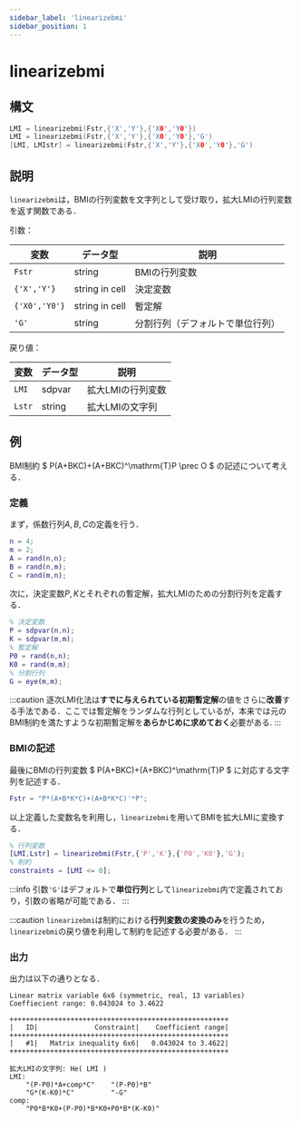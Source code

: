 ```yaml
---
sidebar_label: 'linearizebmi'
sidebar_position: 1
---
```


# linearizebmi

## 構文
```c
LMI = linearizebmi(Fstr,{'X','Y'},{'X0','Y0'})
LMI = linearizebmi(Fstr,{'X','Y'},{'X0','Y0'},'G')
[LMI, LMIstr] = linearizebmi(Fstr,{'X','Y'},{'X0','Y0'},'G')
```


## 説明
`linearizebmi`は，BMIの行列変数を文字列として受け取り，拡大LMIの行列変数を返す関数である．

引数：

|変数|データ型|説明|
|-|-|-|
|`Fstr` |string|BMIの行列変数 |
|`{'X','Y'}` |string in cell|決定変数 |
|`{'X0','Y0'}` |string in cell|暫定解 |
|`'G'` |string |分割行列（デフォルトで単位行列） |

戻り値：

|変数|データ型|説明|
|-|-|-|
|`LMI` |sdpvar|拡大LMIの行列変数 |
|`Lstr` |string|拡大LMIの文字列 |



## 例
BMI制約
$
P(A+BKC)+(A+BKC)^\mathrm{T}P
\prec O
$
の記述について考える．

### 定義
まず，係数行列$A,B,C$の定義を行う．
```matlab
n = 4;
m = 2;
A = rand(n,n);
B = rand(n,m);
C = rand(m,n);
```

次に，決定変数$P,K$とそれぞれの暫定解，拡大LMIのための分割行列を定義する．
```matlab
% 決定変数
P = sdpvar(n,n);
K = sdpvar(m,m);
% 暫定解
P0 = rand(n,n);
K0 = rand(m,m);
% 分割行列
G = eye(m,m);
```
:::caution
逐次LMI化法は**すでに与えられている初期暫定解**の値をさらに**改善**する手法である．ここでは暫定解をランダムな行列としているが，本来では元のBMI制約を満たすような初期暫定解を**あらかじめに求めておく**必要がある.
:::

### BMIの記述
最後にBMIの行列変数
$
P(A+BKC)+(A+BKC)^\mathrm{T}P
$
に対応する文字列を記述する．
```matlab
Fstr = "P*(A+B*K*C)+(A+B*K*C)'*P";
```

以上定義した変数名を利用し，`linearizebmi`を用いてBMIを拡大LMIに変換する．
```matlab
% 行列変数
[LMI,Lstr] = linearizebmi(Fstr,{'P','K'},{'P0','K0'},'G');
% 制約
constraints = [LMI <= 0];
```
:::info
引数`'G'`はデフォルトで**単位行列**として`linearizebmi`内で定義されており，引数の省略が可能である．
:::

:::caution
`linearizebmi`は制約における**行列変数の変換のみ**を行うため，`linearizebmi`の戻り値を利用して制約を記述する必要がある．
:::

### 出力
出力は以下の通りとなる．
```no title="LMI"
Linear matrix variable 6x6 (symmetric, real, 13 variables)
Coeffiecient range: 0.043024 to 3.4622
```
```no title="constraints"
++++++++++++++++++++++++++++++++++++++++++++++++++++++
|   ID|              Constraint|    Coefficient range|
++++++++++++++++++++++++++++++++++++++++++++++++++++++
|   #1|   Matrix inequality 6x6|   0.043024 to 3.4622|
++++++++++++++++++++++++++++++++++++++++++++++++++++++
```
```no title="Lstr"
拡大LMIの文字列: He( LMI )
LMI:
    "(P-P0)*A+comp*C"    "(P-P0)*B"
    "G*(K-K0)*C"         "-G"      
comp:
    "P0*B*K0+(P-P0)*B*K0+P0*B*(K-K0)"
```
<!-- 変換後の拡大LMIの行列変数は
$$
\mathrm{He}
\left\{
\left[
\begin{matrix}
\Delta{P}A+WC & \Delta{P}B  \\
G\Delta{K}C & -G 
\end{matrix}
\right]
\right\}
\\
W = \hat{P}B\hat{K}
$$ -->